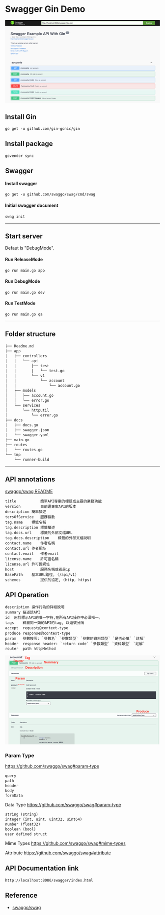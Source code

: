 # Swagger Gin Demo
![image](https://github.com/kimi0230/swagger_gin_demo/blob/master/screenshot/demo.png)

## Install Gin
    go get -u github.com/gin-gonic/gin

## Install package
    govendor sync

## Swagger

#### Install swagger
    go get -u github.com/swaggo/swag/cmd/swag  

#### Initial swagger document
    swag init
---

## Start server
 Defaut is "DebugMode".
 
#### Run ReleaseMode
    go run main.go app
#### Run DebugMode
    go run main.go dev
#### Run TestMode
    go run main.go qa

---
## Folder structure
    ├── Readme.md
    ├── app
    │   ├── controllers
    │   │   └── api
    │   │       ├── test
    │   │       │   └── test.go
    │   │       └── v1
    │   │           └── account
    │   │               └── account.go
    │   ├── models
    │   │   ├── account.go
    │   │   └── error.go
    │   └── services
    │       └── httputil
    │           └── error.go
    ├── docs
    │   ├── docs.go
    │   ├── swagger.json
    │   └── swagger.yaml
    ├── main.go
    ├── routes
    │   └── routes.go
    └── tmp
        └── runner-build
---

## API annotations
[swaggo/swag README](https://github.com/swaggo/swag/blob/master/README_zh-CN.md)
 
    title	        簡單API專案的標題或主要的業務功能
    version	        目前這專案API的版本
    description	簡單描述
    tersOfService	服務條款
    tag.name	標籤名稱
    tag.description	標籤描述
    tag.docs.url	標籤的外部文檔URL
    tag.docs.description	標籤的外部文檔說明
    contact.name	作者名稱
    contact.url	作者網址
    contact.email	作者email
    license.name	許可證名稱
    license.url	許可證網址
    host	        服務名稱或者是ip
    BasePath	基本URL路徑, (/api/v1)
    schemes	        提供的協定, (http, https)

## API Operation
    description	操作行為的詳細說明
    summary	描述該API
    id	用於標示API的唯一字符,在所有API操作中必須唯一。
    tags	歸屬同一類的API的tag, 以逗號分隔
    accept	request的context-type
    produce	response的context-type
    param	參數按照: `參數名` `參數類型` `參數的資料類型` `是否必填` `註解`
    header	response header: `return code` `參數類型` `資料類型` `註解`
    router	path httpMethod
    
![image](https://github.com/kimi0230/swagger_gin_demo/blob/master/screenshot/APIOperation.png)


### Param Type
https://github.com/swaggo/swag#param-type
   
    query
    path
    header
    body
    formData
    
Data Type
https://github.com/swaggo/swag#param-type

    string (string)
    integer (int, uint, uint32, uint64)
    number (float32)
    boolean (bool)
    user defined struct

Mime Types
https://github.com/swaggo/swag#mime-types

Attribute
https://github.com/swaggo/swag#attribute

## API Documentation link
    http://localhost:8080/swagger/index.html

## Reference
* [swaggo/swag](https://github.com/swaggo/swag)